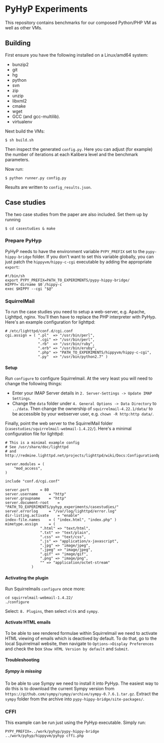 # PyHyP Experiments

This repository contains benchmarks for our composed Python/PHP VM as well
as other VMs.

## Building

First ensure you have the following installed on a Linux/amd64 system:

 * bunzip2
 * git
 * hg
 * python
 * svn
 * zip
 * unzip
 * libxml2
 * cmake
 * wget
 * GCC (and gcc-multilib).
 * virtualenv

Next build the VMs:

```
$ sh build.sh
```

Then inspect the generated `config.py`. Here you can adjust (for example)
the number of iterations at each Kalibera level and the benchmark parameters.

Now run:

```
$ python runner.py config.py
```

Results are written to `config_results.json`.

## Case studies

The two case studies from the paper are also included. Set them up by running

```
$ cd casestudies & make
```

### Prepare PyHyp

PyHyP needs to have the environment variable `PYPY_PREFIX` set to the
`pypy-hippy-bridge` folder. If you don't want to set this variable globally, you
can just patch the `hippyvm/hippy-c-cgi` executable by adding the appropriate
`export`:

```
#!/bin/sh
export PYPY_PREFIX=PATH_TO_EXPERIMENTS/pypy-hippy-bridge/
HIPPY=`dirname $0`/hippy-c
exec $HIPPY --cgi "$@"
```

### SquirrelMail
To run the case studies you need to setup a web-server, e.g. Apache,
Lighttpd, nginx. You'll then have to replace the PHP interpreter with PyHyp.
Here's an example configuration for lighttpd:

```
# /etc/lighttpd/conf.d/cgi.conf
cgi.assign = ( ".pl"  => "/usr/bin/perl",
               ".cgi" => "/usr/bin/perl",
               ".rb"  => "/usr/bin/ruby",
               ".erb" => "/usr/bin/eruby",
               ".php" => "PATH_TO_EXPERIMENTS/hippyvm/hippy-c-cgi",
               ".py"  => "/usr/bin/python2.7" )
```

#### Setup

Run `configure` to configure Squirrelmail. At the very least you will need to
change the following things:

* Enter your IMAP Server details in `2. Server-Settings -> Update IMAP Settings`.
* Change the `data` folder under `4. General Options -> Data Directory` to
  `../data`. Then change the ownership of `squirrelmail-4.22.1/data/` to be
  accessible by your webserver user, e.g. `chown -R http:http data/`.

Finally, point the web server to the SquirrelMail folder
(`casestudies/squirrelmail-webmail-1.4.22/`). Here's a minimal configuration
file for lighttpd:

```
# This is a minimal example config
# See /usr/share/doc/lighttpd
# and http://redmine.lighttpd.net/projects/lighttpd/wiki/Docs:ConfigurationOptions

server.modules = (
	"mod_access",
)

include "conf.d/cgi.conf"

server.port		= 80
server.username		= "http"
server.groupname	= "http"
server.document-root	= "PATH_TO_EXPERIMENTS/pyhyp_experiments/casestudies/"
server.errorlog		= "/var/log/lighttpd/error.log"
dir-listing.activate	= "enable"
index-file.names	= ( "index.html", "index.php" )
mimetype.assign		= (
				".html" => "text/html",
				".txt" => "text/plain",
				".css" => "text/css",
				".js" => "application/x-javascript",
				".jpg" => "image/jpeg",
				".jpeg" => "image/jpeg",
				".gif" => "image/gif",
				".png" => "image/png",
				"" => "application/octet-stream"
			)
```

#### Activating the plugin

Run Squirrelmails `configure` once more:

```
cd squirrelmail-webmail-1.4.22/
./configure
```

Select: `8. Plugins`, then select `nltk` and `sympy`.

#### Activate HTML emails
To be able to see rendered formulae within Squirrelmail we need to activate HTML
viewing of emails which is deactived by default. To do that, go to the local
Squirrelmail website, then navigate to `Options->Display Preferences` and check
the box `Show HTML Version by default` and `Submit`.

#### Troubleshooting

##### Sympy is missing
To be able to use Sympy we need to install it into PyHyp.
The easiest way to do this is to download the current Sympy version from
`https://github.com/sympy/sympy/archive/sympy-0.7.6.1.tar.gz`. Extract
the `sympy` folder from the archive into `pypy-hippy-bridge/site-packages/`.

### CFFI
This example can be run just using the PyHyp executable. Simply run:

```
PYPY_PREFIX=../work/pyhyp/pypy-hippy-bridge ../work/pyhyp/hippyvm/pyhyp cffi.php
```

